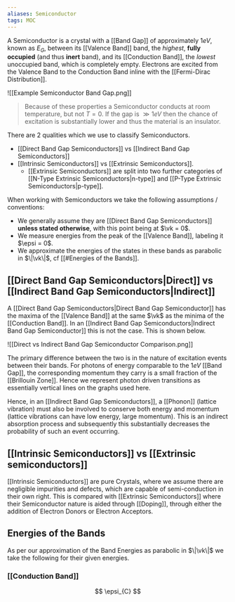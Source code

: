 ```yaml
---
aliases: Semiconductor
tags: MOC
---
```


A Semiconductor is a crystal with a [[Band Gap]] of approximately $1\unit{eV}$, known as $E_G$, between its [[Valence Band]] band, the *highest*, **fully occupied** (and thus **inert** band), and its [[Conduction Band]], the *lowest* unoccupied band, which is completely empty. Electrons are excited from the Valence Band to the Conduction Band inline with the [[Fermi-Dirac Distribution]].

![[Example Semiconductor Band Gap.png]]

> Because of these properties a Semiconductor conducts at room temperature, but not $T = 0$. If the gap is $\gg 1eV$ then the chance of excitation is substantially lower and thus the material is an insulator.

There are 2 qualities which we use to classify Semiconductors.

- [[Direct Band Gap Semiconductors]] vs [[Indirect Band Gap Semiconductors]]
- [[Intrinsic Semiconductors]] vs [[Extrinsic Semiconductors]].
	- [[Extrinsic Semiconductors]] are split into two further categories of [[N-Type Extrinsic Semiconductors|n-type]]  and [[P-Type Extrinsic Semiconductors|p-type]].

When working with Semiconductors we take the following assumptions / conventions:

- We generally assume they are [[Direct Band Gap Semiconductors]] **unless stated otherwise**, with this point being at $\vk = 0$.
- We measure energies from the peak of the [[Valence Band]], labeling it $\epsi = 0$.
- We approximate the energies of the states in these bands as parabolic in $\|\vk\|$, cf [[#Energies of the Bands]].

## [[Direct Band Gap Semiconductors|Direct]] vs [[Indirect Band Gap Semiconductors|Indirect]]

A [[Direct Band Gap Semiconductors|Direct Band Gap Semiconductor]] has the maxima of the [[Valence Band]] at the same $\vk$ as the minima of the [[Conduction Band]]. In an [[Indirect Band Gap Semiconductors|Indirect Band Gap Semiconductor]] this is not the case. This is shown below.

![[Direct vs Indirect Band Gap Semiconductor Comparison.png]]

The primary difference between the two is in the nature of excitation events between their bands. For photons of energy comparable to the $1\unit{eV}$ [[Band Gap]], the corresponding momentum they carry is a small fraction of the [[Brillouin Zone]]. Hence we represent photon driven transitions as essentially vertical lines on the graphs used here. 

Hence, in an [[Indirect Band Gap Semiconductors]], a [[Phonon]] (lattice vibration) must also be involved to conserve both energy and momentum (lattice vibrations can have low energy, large momentum). This is an indirect absorption process and subsequently this substantially decreases the probability of such an event occurring.

## [[Intrinsic Semiconductors]] vs [[Extrinsic semiconductors]]

[[Intrinsic Semiconductors]] are pure Crystals, where we assume there are negligible impurities and defects, which are capable of semi-conduction in their own right. This is compared with [[Extrinsic Semiconductors]] where their Semiconductor nature is aided through [[Doping]], through either the addition of Electron Donors or Electron Acceptors.


## Energies of the Bands

As per our approximation of the Band Energies as parabolic in $\|\vk\|$ we take the following for their given energies.

### [[Conduction Band]]

$$
\epsi_{C}
$$